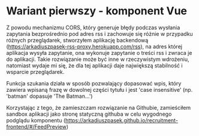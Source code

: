 # Wariant pierwszy - komponent Vue

Z powodu mechanizmu CORS, który generuje błędy podczas wysłania zapytania bezprośrednio pod adres rss i zachowuje się różnie w przypadku różnych przeglądarek, stworzyłem aplikację backendową (https://arkadiuszpasek-rss-proxy.herokuapp.com/rss), na adres której aplikacja wysyła zapytanie, ona wykonuje zapytanie o treści rss i zwraca je do aplikacji. Takie rozwiązanie może być inne w rzeczywistym wdrożeniu, natomiast wydaje mi się, że dla tej aplikacji daje największą stabilność i wsparcie przeglądarek.

Funkcja szukania działa w sposób pozwalający dopasować wpis, który zawiera wpisaną frazę w dowolnej części tytułu i jest 'case insensitive' (np. 'batman' dopasuje 'The Batman...')

Korzystając z tego, że zamieszczam rozwiązanie na Githubie, zamieściłem sandbox aplikacji jako stronę statyczną githuba w celu wygodnego podglądu komponentu
(https://arkadiuszpasek.github.io/recruitment-frontend/#/FeedPreview)
